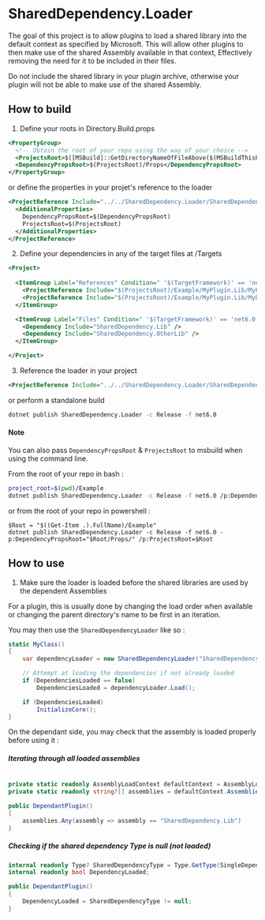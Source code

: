 # SharedDependency.Loader

The goal of this project is to allow plugins to load a shared library into the default context as specified by Microsoft.
This will allow other plugins to then make use of the shared Assembly available in that context,
Effectively removing the need for it to be included in their files.

Do not include the shared library in your plugin archive, otherwise your plugin will not be able to make use of the shared Assembly.

## How to build

1. Define your roots in Directory.Build.props

```xml
<PropertyGroup>
  <!-- Obtain the root of your repo using the way of your choice -->
  <ProjectsRoot>$([MSBuild]::GetDirectoryNameOfFileAbove($(MSBuildThisFileDirectory), '.git/HEAD'))/Example</ProjectsRoot>
  <DependencyPropsRoot>$(ProjectsRoot)/Props</DependencyPropsRoot>
</PropertyGroup>
```

or define the properties in your projet's reference to the loader

```xml
<ProjectReference Include="../../SharedDependency.Loader/SharedDependency.Loader.csproj">
  <AdditionalProperties>
    DependencyPropsRoot=$(DependencyPropsRoot)
    ProjectsRoot=$(ProjectsRoot)
  </AdditionalProperties>
</ProjectReference>

```

2. Define your dependencies in any of the target files at /Targets

```xml
<Project>
  
  <ItemGroup Label="References" Condition=" '$(TargetFramework)' == 'net6.0' ">
    <ProjectReference Include="$(ProjectsRoot)/Example/MyPlugin.Lib/MyPlugin.Lib.csproj" />
    <ProjectReference Include="$(ProjectsRoot)/Example/MyPlugin.Lib/MyPlugin.Lib.csproj" />
  </ItemGroup>

  <ItemGroup Label="Files" Condition=" '$(TargetFramework)' == 'net6.0' ">
    <Dependency Include="SharedDependency.Lib" />
    <Dependency Include="SharedDependency.OtherLib" />
  </ItemGroup>

</Project>
```

3. Reference the loader in your project

```xml
<ProjectReference Include="../../SharedDependency.Loader/SharedDependency.Loader.csproj" />
```

or perform a standalone build

```bash
dotnet publish SharedDependency.Loader -c Release -f net6.0
```

#### Note

You can also pass `DependencyPropsRoot` & `ProjectsRoot` to msbuild when using the command line.

From the root of your repo in bash :

```bash
project_root=$(pwd)/Example
dotnet publish SharedDependency.Loader -c Release -f net6.0 /p:DependencyPropsRoot="$project_root/Props" /p:ProjectsRoot="$project_root"
```

or from the root of your repo in powershell :

```
$Root = "$((Get-Item .).FullName)/Example"
dotnet publish SharedDependency.Loader -c Release -f net6.0 -p:DependencyPropsRoot="$Root/Props/" /p:ProjectsRoot=$Root
```

## How to use

1. Make sure the loader is loaded before the shared libraries are used by the dependent Assemblies

For a plugin, this is usually done by changing the load order when available or changing the parent directory's name to be first in an iteration.

You may then use the `SharedDependencyLoader` like so :

```cs
static MyClass()
{
    var dependencyLoader = new SharedDependencyLoader("SharedDependency.Lib");

    // Attempt at loading the dependencies if not already loaded
    if (DependenciesLoaded == false)
        DependenciesLoaded = dependencyLoader.Load();

    if (DependenciesLoaded)
        InitializeCore();
}
```

On the dependant side, you may check that the assembly is loaded properly before using it :

##### Iterating through all loaded assemblies

```cs

private static readonly AssemblyLoadContext defaultContext = AssemblyLoadContext.Default;
private static readonly string?[] assemblies = defaultContext.Assemblies.Select(x => x.GetName().Name).ToArray();

public DependantPlugin()
{
    assemblies.Any(assembly => assembly == "SharedDependency.Lib")
}
```

##### Checking if the shared dependency Type is null (not loaded)

```cs
internal readonly Type? SharedDependencyType = Type.GetType(SingleDependencyTypeName);
internal readonly bool DependencyLoaded;

public DependantPlugin()
{
    DependencyLoaded = SharedDependencyType != null;
}
```
